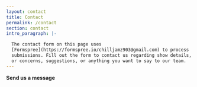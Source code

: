 ```yaml
---
layout: contact
title: Contact
permalink: /contact
section: contact
intro_paragraph: |-

  The contact form on this page uses
  [Formspree](https://formspree.io/chilljamz903@gmail.com) to process
  submissions. Fill out the form to contact us regarding show details, comments
  or concerns, suggestions, or anything you want to say to our team.
---
```


**Send us a message**
